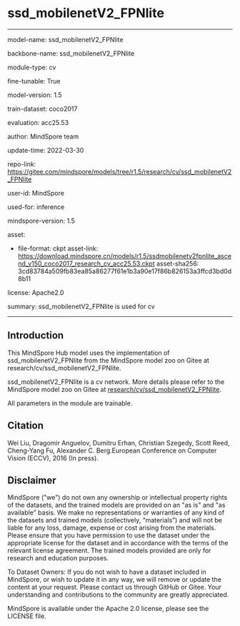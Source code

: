 # ssd_mobilenetV2_FPNlite

---

model-name: ssd_mobilenetV2_FPNlite

backbone-name: ssd_mobilenetV2_FPNlite

module-type: cv

fine-tunable: True

model-version: 1.5

train-dataset: coco2017

evaluation: acc25.53

author: MindSpore team

update-time: 2022-03-30

repo-link: <https://gitee.com/mindspore/models/tree/r1.5/research/cv/ssd_mobilenetV2_FPNlite>

user-id: MindSpore

used-for: inference

mindspore-version: 1.5

asset:

-
    file-format: ckpt
    asset-link: <https://download.mindspore.cn/models/r1.5/ssdmobilenetv2fpnlite_ascend_v150_coco2017_research_cv_acc25.53.ckpt>
    asset-sha256: 3cd83784a509fb83ea85a86277f61e1b3a90e17f86b826153a3ffcd3bd0d8b11

license: Apache2.0

summary: ssd_mobilenetV2_FPNlite is used for cv

---

## Introduction

This MindSpore Hub model uses the implementation of ssd_mobilenetV2_FPNlite from the MindSpore model zoo on Gitee at research/cv/ssd_mobilenetV2_FPNlite.

ssd_mobilenetV2_FPNlite is a cv network. More details please refer to the MindSpore model zoo on Gitee at [research/cv/ssd_mobilenetV2_FPNlite](https://gitee.com/mindspore/models/blob/r1.5/research/cv/ssd_mobilenetV2_FPNlite/README.md).

All parameters in the module are trainable.

## Citation

Wei Liu, Dragomir Anguelov, Dumitru Erhan, Christian Szegedy, Scott Reed, Cheng-Yang Fu, Alexander C. Berg.European Conference on Computer Vision (ECCV), 2016 (In press).

## Disclaimer

MindSpore ("we") do not own any ownership or intellectual property rights of the datasets, and the trained models are provided on an "as is" and "as available" basis. We make no representations or warranties of any kind of the datasets and trained models (collectively, “materials”) and will not be liable for any loss, damage, expense or cost arising from the materials. Please ensure that you have permission to use the dataset under the appropriate license for the dataset and in accordance with the terms of the relevant license agreement. The trained models provided are only for research and education purposes.

To Dataset Owners: If you do not wish to have a dataset included in MindSpore, or wish to update it in any way, we will remove or update the content at your request. Please contact us through GitHub or Gitee. Your understanding and contributions to the community are greatly appreciated.

MindSpore is available under the Apache 2.0 license, please see the LICENSE file.
